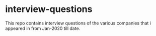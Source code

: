 # interview-questions
This repo contains interview questions of the various companies that i appeared in from Jan-2020 till date.
